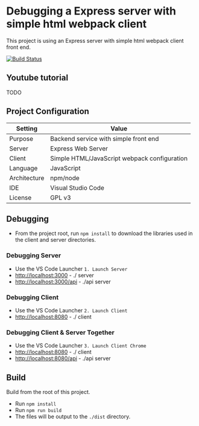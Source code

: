 # Debugging a Express server with simple html webpack client
This project is using an Express server with simple html webpack client front end.

[![Build Status](https://www.travis-ci.org/branflake2267/debugging-express-with-simplehtmlwebpack.svg?branch=master)](https://www.travis-ci.org/branflake2267/debugging-express-with-simplehtmlwebpack)

## Youtube tutorial
TODO

## Project Configuration
| Setting | Value |
| --- | --- |
| Purpose | Backend service with simple front end |
| Server | Express Web Server |
| Client | Simple HTML/JavaScript webpack configuration |
| Language | JavaScript |
| Architecture | npm/node |
| IDE | Visual Studio Code |
| License | GPL v3 |


## Debugging

* From the project root, run `npm install` to download the libraries used in the client and server directories.

### Debugging Server

* Use the VS Code Launcher `1. Launch Server`
* [http://localhost:3000](http://localhost:3000) - ./ server
* [http://localhost:3000/api](http://localhost:3000/api) - ./api server

### Debugging Client

* Use the VS Code Launcher `2. Launch Client`
* [http://localhost:8080](http://localhost:8080) - ./ client

### Debugging Client & Server Together

* Use the VS Code Launcher `3. Launch Client Chrome`
* [http://localhost:8080](http://localhost:8080) - ./ client
* [http://localhost:8080/api](http://localhost:8080/api) - ./api server



## Build
Build from the root of this project. 

* Run `npm install`
* Run `npm run build`
* The files will be output to the `./dist` directory.
